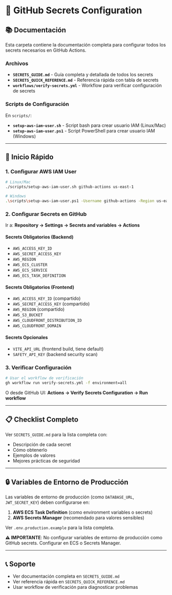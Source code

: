 # 🔐 GitHub Secrets Configuration

## 📚 Documentación

Esta carpeta contiene la documentación completa para configurar todos los secrets necesarios en GitHub Actions.

### Archivos

- **`SECRETS_GUIDE.md`** - Guía completa y detallada de todos los secrets
- **`SECRETS_QUICK_REFERENCE.md`** - Referencia rápida con tabla de secrets
- **`workflows/verify-secrets.yml`** - Workflow para verificar configuración de secrets

### Scripts de Configuración

En `scripts/`:
- **`setup-aws-iam-user.sh`** - Script bash para crear usuario IAM (Linux/Mac)
- **`setup-aws-iam-user.ps1`** - Script PowerShell para crear usuario IAM (Windows)

---

## 🚀 Inicio Rápido

### 1. Configurar AWS IAM User

```bash
# Linux/Mac
./scripts/setup-aws-iam-user.sh github-actions us-east-1

# Windows
.\scripts\setup-aws-iam-user.ps1 -Username github-actions -Region us-east-1
```

### 2. Configurar Secrets en GitHub

Ir a: **Repository → Settings → Secrets and variables → Actions**

#### Secrets Obligatorios (Backend)

- `AWS_ACCESS_KEY_ID`
- `AWS_SECRET_ACCESS_KEY`
- `AWS_REGION`
- `AWS_ECS_CLUSTER`
- `AWS_ECS_SERVICE`
- `AWS_ECS_TASK_DEFINITION`

#### Secrets Obligatorios (Frontend)

- `AWS_ACCESS_KEY_ID` (compartido)
- `AWS_SECRET_ACCESS_KEY` (compartido)
- `AWS_REGION` (compartido)
- `AWS_S3_BUCKET`
- `AWS_CLOUDFRONT_DISTRIBUTION_ID`
- `AWS_CLOUDFRONT_DOMAIN`

#### Secrets Opcionales

- `VITE_API_URL` (frontend build, tiene default)
- `SAFETY_API_KEY` (backend security scan)

### 3. Verificar Configuración

```bash
# Usar el workflow de verificación
gh workflow run verify-secrets.yml -f environment=all
```

O desde GitHub UI: **Actions → Verify Secrets Configuration → Run workflow**

---

## 📋 Checklist Completo

Ver `SECRETS_GUIDE.md` para la lista completa con:
- Descripción de cada secret
- Cómo obtenerlo
- Ejemplos de valores
- Mejores prácticas de seguridad

---

## 🔒 Variables de Entorno de Producción

Las variables de entorno de producción (como `DATABASE_URL`, `JWT_SECRET_KEY`) deben configurarse en:

1. **AWS ECS Task Definition** (como environment variables o secrets)
2. **AWS Secrets Manager** (recomendado para valores sensibles)

Ver `.env.production.example` para la lista completa.

**⚠️ IMPORTANTE**: No configurar variables de entorno de producción como GitHub secrets. Configurar en ECS o Secrets Manager.

---

## 📞 Soporte

- Ver documentación completa en `SECRETS_GUIDE.md`
- Ver referencia rápida en `SECRETS_QUICK_REFERENCE.md`
- Usar workflow de verificación para diagnosticar problemas

